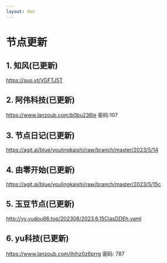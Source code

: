```yaml
---
layout: doc
---
```

# 节点更新

## 1. 知风(已更新)

  https://suo.yt/VGFTJ5T

## 2. 阿伟科技(已更新)

  https://www.lanzoub.com/b0bu236le 密码:107

## 3. 节点日记(已更新)

  https://agit.ai/blue/youlingkaishi/raw/branch/master/2023/5/14

## 4. 由零开始(已更新)

  https://agit.ai/blue/youlingkaishi/raw/branch/master/2023/5/15c

## 5. 玉豆节点(已更新)

  http://yy.yudou66.top/202306/2023.6.15ClasDDEh.yaml
  
## 6. yu科技(已更新)

 https://www.lanzoub.com/ihihz0z6prrg 密码: 787
